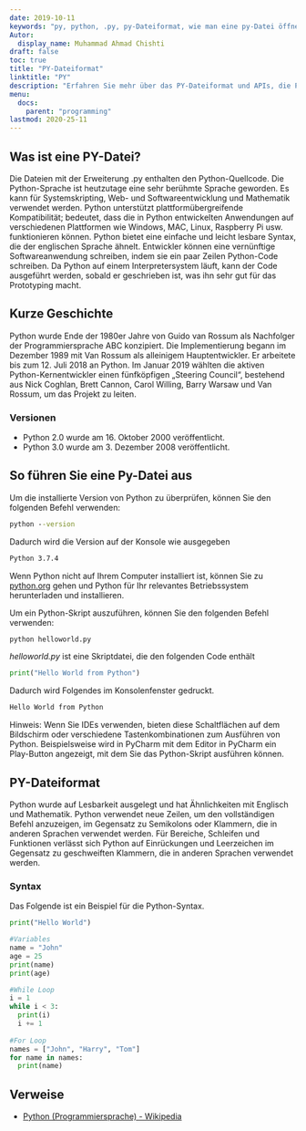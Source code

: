 ```yaml
---
date: 2019-10-11
keywords: "py, python, .py, py-Dateiformat, wie man eine py-Datei öffnet, wie man py-Dateien ausführt, wie man Python-Dateien ausführt, wie man Python ausführt"
Autor:
  display_name: Muhammad Ahmad Chishti
draft: false
toc: true
title: "PY-Dateiformat"
linktitle: "PY"
description: "Erfahren Sie mehr über das PY-Dateiformat und APIs, die PY-Dateien erstellen und öffnen können."
menu:
  docs:
    parent: "programming"
lastmod: 2020-25-11
---
```


## Was ist eine PY-Datei? ##

Die Dateien mit der Erweiterung .py enthalten den Python-Quellcode. Die Python-Sprache ist heutzutage eine sehr berühmte Sprache geworden. Es kann für Systemskripting, Web- und Softwareentwicklung und Mathematik verwendet werden. Python unterstützt plattformübergreifende Kompatibilität; bedeutet, dass die in Python entwickelten Anwendungen auf verschiedenen Plattformen wie Windows, MAC, Linux, Raspberry Pi usw. funktionieren können. Python bietet eine einfache und leicht lesbare Syntax, die der englischen Sprache ähnelt. Entwickler können eine vernünftige Softwareanwendung schreiben, indem sie ein paar Zeilen Python-Code schreiben. Da Python auf einem Interpretersystem läuft, kann der Code ausgeführt werden, sobald er geschrieben ist, was ihn sehr gut für das Prototyping macht.

## Kurze Geschichte ##

Python wurde Ende der 1980er Jahre von Guido van Rossum als Nachfolger der Programmiersprache ABC konzipiert. Die Implementierung begann im Dezember 1989 mit Van Rossum als alleinigem Hauptentwickler. Er arbeitete bis zum 12. Juli 2018 an Python. Im Januar 2019 wählten die aktiven Python-Kernentwickler einen fünfköpfigen „Steering Council“, bestehend aus Nick Coghlan, Brett Cannon, Carol Willing, Barry Warsaw und Van Rossum, um das Projekt zu leiten.

### Versionen ###

- Python 2.0 wurde am 16. Oktober 2000 veröffentlicht.
- Python 3.0 wurde am 3. Dezember 2008 veröffentlicht.

## So führen Sie eine Py-Datei aus ##

Um die installierte Version von Python zu überprüfen, können Sie den folgenden Befehl verwenden:

```cmd
python --version
```

Dadurch wird die Version auf der Konsole wie ausgegeben

```cmd
Python 3.7.4
```

Wenn Python nicht auf Ihrem Computer installiert ist, können Sie zu [python.org](https://www.python.org/) gehen und Python für Ihr relevantes Betriebssystem herunterladen und installieren.

Um ein Python-Skript auszuführen, können Sie den folgenden Befehl verwenden:

```cmd
python helloworld.py
```

*helloworld.py* ist eine Skriptdatei, die den folgenden Code enthält

```py
print("Hello World from Python")
```

Dadurch wird Folgendes im Konsolenfenster gedruckt.

```cmd
Hello World from Python
```

Hinweis: Wenn Sie IDEs verwenden, bieten diese Schaltflächen auf dem Bildschirm oder verschiedene Tastenkombinationen zum Ausführen von Python. Beispielsweise wird in PyCharm mit dem Editor in PyCharm ein Play-Button angezeigt, mit dem Sie das Python-Skript ausführen können.

## PY-Dateiformat ##

Python wurde auf Lesbarkeit ausgelegt und hat Ähnlichkeiten mit Englisch und Mathematik. Python verwendet neue Zeilen, um den vollständigen Befehl anzuzeigen, im Gegensatz zu Semikolons oder Klammern, die in anderen Sprachen verwendet werden. Für Bereiche, Schleifen und Funktionen verlässt sich Python auf Einrückungen und Leerzeichen im Gegensatz zu geschweiften Klammern, die in anderen Sprachen verwendet werden.

### Syntax ###

Das Folgende ist ein Beispiel für die Python-Syntax.

```py
print("Hello World")

#Variables
name = "John"
age = 25
print(name)
print(age)

#While Loop
i = 1
while i < 3:
  print(i)
  i += 1
  
#For Loop
names = ["John", "Harry", "Tom"]
for name in names:
  print(name)
```

## Verweise ##

- [Python (Programmiersprache) - Wikipedia](https://en.wikipedia.org/wiki/Python_(programming_language))


